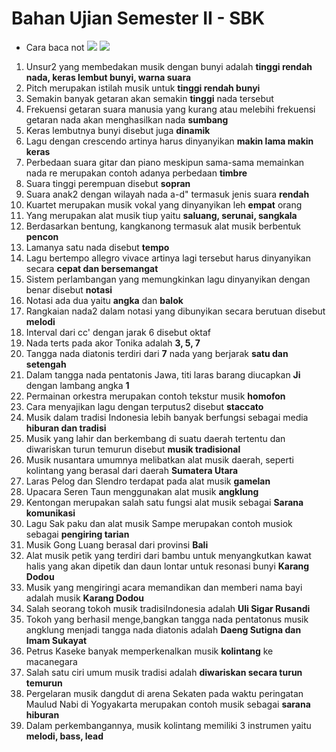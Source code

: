 # Bahan Ujian Semester II - SBK

- Cara baca not
    ![](http://4.bp.blogspot.com/-KVv1qzHARM0/UqFq1vtZQgI/AAAAAAAAAG8/1MOSPCZdrTQ/s1600/kkk.jpg)
    ![](https://blog.elevenia.co.id/wp-content/uploads/2019/10/Cara-Membaca-Not-Balok-Dasar-Bagi-Pemula1.jpg)

1. Unsur2 yang membedakan musik dengan bunyi adalah **tinggi rendah nada, keras lembut bunyi, warna suara**
2. Pitch merupakan istilah musik untuk **tinggi rendah bunyi**
3. Semakin banyak getaran akan semakin **tinggi** nada tersebut
4. Frekuensi getaran suara manusia yang kurang atau melebihi frekuensi getaran nada akan menghasilkan nada **sumbang**
5. Keras lembutnya bunyi disebut juga **dinamik**
6. Lagu dengan crescendo artinya harus dinyanyikan **makin lama makin keras**
7. Perbedaan suara gitar dan piano meskipun sama-sama memainkan nada re merupakan contoh adanya perbedaan **timbre**
8. Suara tinggi perempuan disebut **sopran**
9. Suara anak2 dengan wilayah nada a-d" termasuk jenis suara **rendah**
10. Kuartet merupakan musik vokal yang dinyanyikan leh **empat** orang
11. Yang merupakan alat musik tiup yaitu **saluang, serunai, sangkala**
12. Berdasarkan bentung, kangkanong termasuk alat musik berbentuk **pencon**
13. Lamanya satu nada disebut **tempo**
14. Lagu bertempo allegro vivace artinya lagi tersebut harus dinyanyikan secara **cepat dan bersemangat**
15. Sistem perlambangan yang memungkinkan lagu dinyanyikan dengan benar disebut **notasi**
16. Notasi ada dua yaitu **angka** dan **balok**
17. Rangkaian nada2 dalam notasi yang dibunyikan secara berutuan disebut **melodi**
18. Interval dari cc' dengan jarak 6 disebut oktaf
19. Nada terts pada akor Tonika adalah **3, 5, 7**
20. Tangga nada diatonis terdiri dari **7** nada yang berjarak **satu dan setengah**
21. Dalam tangga nada pentatonis Jawa, titi laras barang diucapkan **Ji** dengan lambang angka **1**
22. Permainan orkestra merupakan contoh tekstur musik **homofon**
23. Cara menyajikan lagu dengan terputus2 disebut **staccato**
24. Musik dalam tradisi Indonesia lebih banyak berfungsi sebagai media **hiburan dan tradisi**
25. Musik yang lahir dan berkembang di suatu daerah tertentu dan diwariskan turun temurun disebut **musik tradisional**
26. Musik nusantara umumnya melibatkan alat musik daerah, seperti kolintang yang berasal dari daerah **Sumatera Utara**
27. Laras Pelog dan Slendro terdapat pada alat musik **gamelan**
28. Upacara Seren Taun menggunakan alat musik **angklung**
29. Kentongan merupakan salah satu fungsi alat musik sebagai **Sarana komunikasi**
30. Lagu Sak paku dan alat musik Sampe merupakan contoh musiok sebagai **pengiring tarian**
31. Musik Gong Luang berasal dari provinsi **Bali**
32. Alat musik petik yang terdiri dari bambu untuk menyangkutkan kawat halis yang akan dipetik dan daun lontar untuk resonasi bunyi **Karang Dodou**
33. Musik yang mengiringi acara memandikan dan memberi nama bayi adalah musik **Karang Dodou**
34. Salah seorang tokoh musik tradisiIndonesia adalah **Uli Sigar Rusandi**
35. Tokoh yang berhasil menge,bangkan tangga nada pentatonus musik angklung menjadi tangga nada diatonis adalah **Daeng Sutigna dan Imam Sukayat**
36. Petrus Kaseke banyak memperkenalkan musik **kolintang** ke macanegara
37. Salah satu ciri umum musik tradisi adalah **diwariskan secara turun temurun**
38. Pergelaran musik dangdut di arena Sekaten pada waktu peringatan Maulud Nabi di Yogyakarta merupakan contoh musik sebagai **sarana hiburan**
39. Dalam perkembangannya, musik kolintang memiliki 3 instrumen yaitu **melodi, bass, lead**